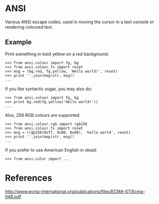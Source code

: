 ANSI
====

Various ANSI escape codes, used in moving the cursor in a text console or
rendering coloured text.


Example
-------

Print something in bold yellow on a red background:

    >>> from ansi.colour import fg, bg
    >>> from ansi.colour.fx import reset
    >>> msg = (bg.red, fg.yellow, 'Hello world!', reset)
    >>> print ''.join(map(str, msg))
    ...

If you like syntactic sugar, you may also do:

    >>> from ansi.colour import fg, bg
    >>> print bg.red(fg.yellow('Hello world!'))
    ...

Also, 256 RGB colours are supported:

    >>> from ansi.colour.rgb import rgb256
    >>> from ansi.colour.fx import reset
    >>> msg = (rgb256(0xff, 0x80, 0x00), 'hello world', reset)
    >>> print ''.join(map(str, msg))
    ...

If you prefer to use American English in stead:

    >>> from ansi.color import ...
    

References
==========

http://www.ecma-international.org/publications/files/ECMA-ST/Ecma-048.pdf
